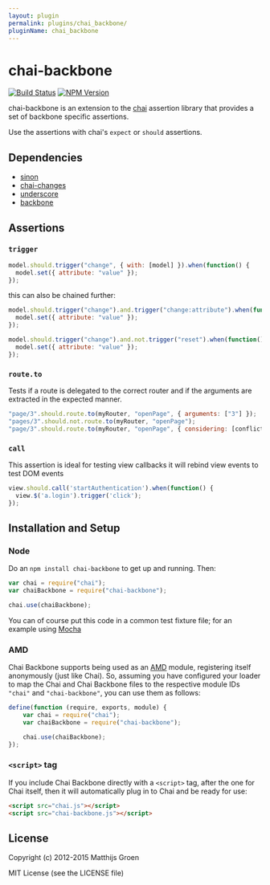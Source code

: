 ```yaml
---
layout: plugin
permalink: plugins/chai_backbone/
pluginName: chai_backbone
---
```


chai-backbone
=============

[![Build Status](https://travis-ci.org/matthijsgroen/chai-backbone.png?branch=master)](https://travis-ci.org/matthijsgroen/chai-backbone)
[![NPM Version](https://fury-badge.herokuapp.com/js/chai-backbone.png)](http://badge.fury.io/js/chai-backbone)

chai-backbone is an extension to the [chai](http://chaijs.com/) assertion library that
provides a set of backbone specific assertions.

Use the assertions with chai's `expect` or `should` assertions.

Dependencies
------------

- [sinon](http://sinonjs.org/)
- [chai-changes](https://github.com/matthijsgroen/chai-changes)
- [underscore](http://underscorejs.org/)
- [backbone](http://backbonejs.org/)

Assertions
----------

### `trigger`

```javascript
model.should.trigger("change", { with: [model] }).when(function() {
  model.set({ attribute: "value" });
});
```

this can also be chained further:

```javascript
model.should.trigger("change").and.trigger("change:attribute").when(function() {
  model.set({ attribute: "value" });
});

model.should.trigger("change").and.not.trigger("reset").when(function() {
  model.set({ attribute: "value" });
});
```

### `route.to`

Tests if a route is delegated to the correct router and if the arguments
are extracted in the expected manner.

```javascript
"page/3".should.route.to(myRouter, "openPage", { arguments: ["3"] });
"pages/3".should.not.route.to(myRouter, "openPage");
"page/3".should.route.to(myRouter, "openPage", { considering: [conflictingRouter] });
```

### `call`

This assertion is ideal for testing view callbacks it will rebind view
events to test DOM events

```javascript
view.should.call('startAuthentication').when(function() {
  view.$('a.login').trigger('click');
});
```

## Installation and Setup

### Node

Do an `npm install chai-backbone` to get up and running. Then:

```javascript
var chai = require("chai");
var chaiBackbone = require("chai-backbone");

chai.use(chaiBackbone);
```

You can of course put this code in a common test fixture file; for an example using [Mocha][mocha]

### AMD

Chai Backbone supports being used as an [AMD][amd] module, registering itself anonymously (just like Chai). So,
assuming you have configured your loader to map the Chai and Chai
Backbone files to the respective module IDs
`"chai"` and `"chai-backbone"`, you can use them as follows:

```javascript
define(function (require, exports, module) {
    var chai = require("chai");
    var chaiBackbone = require("chai-backbone");

    chai.use(chaiBackbone);
});
```

### `<script>` tag

If you include Chai Backbone directly with a `<script>` tag, after the one for Chai itself,
then it will automatically plug in to Chai and be ready for use:

```html
<script src="chai.js"></script>
<script src="chai-backbone.js"></script>
```

## License

Copyright (c) 2012-2015 Matthijs Groen

MIT License (see the LICENSE file)

[chai]: http://chaijs.com/
[mocha]: http://visionmedia.github.com/mocha/
[amd]: https://github.com/amdjs/amdjs-api/wiki/AMD

